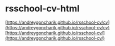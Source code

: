 # rsschool-cv-html
[https://andreygoncharik.github.io/rsschool-cv/cv](https://andreygoncharik.github.io/rsschool-cv/cv) \
[https://andreygoncharik.github.io/rsschool-cv/](https://andreygoncharik.github.io/rsschool-cv/) 